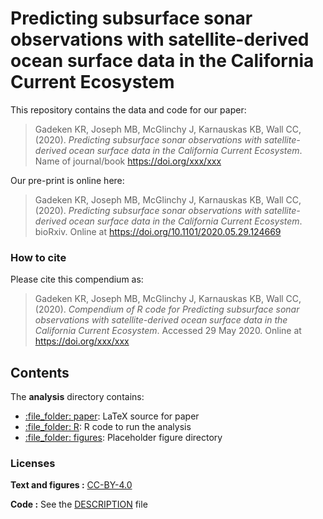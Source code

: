 
# Predicting subsurface sonar observations with satellite-derived ocean surface data in the California Current Ecosystem

This repository contains the data and code for our paper:

> Gadeken KR, Joseph MB, McGlinchy J, Karnauskas KB, Wall CC, (2020). *Predicting subsurface sonar observations with satellite-derived ocean surface data in the California Current Ecosystem*. Name of journal/book
> <https://doi.org/xxx/xxx>

Our pre-print is online here:

> Gadeken KR, Joseph MB, McGlinchy J, Karnauskas KB, Wall CC, (2020). *Predicting subsurface sonar observations with satellite-derived ocean surface data in the California Current Ecosystem*. bioRxiv. Online at
> <https://doi.org/10.1101/2020.05.29.124669>

### How to cite

Please cite this compendium as:

> Gadeken KR, Joseph MB, McGlinchy J, Karnauskas KB, Wall CC, (2020). *Compendium of R code for Predicting subsurface sonar observations with satellite-derived ocean surface data in the California Current Ecosystem*. Accessed 29 May 2020. Online at
> <https://doi.org/xxx/xxx>

## Contents

The **analysis** directory contains:

  - [:file\_folder: paper](/analysis/paper): LaTeX source for paper
  - [:file\_folder: R](/R): R code to run the analysis
  - [:file\_folder: figures](/analysis/figures): Placeholder figure directory

### Licenses

**Text and figures :**
[CC-BY-4.0](http://creativecommons.org/licenses/by/4.0/)

**Code :** See the [DESCRIPTION](DESCRIPTION) file
